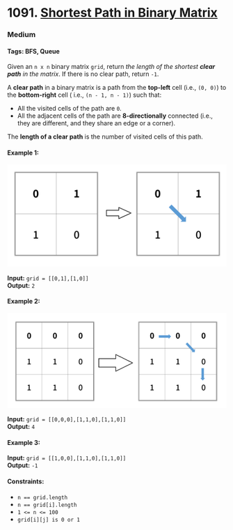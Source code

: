 # 1091. [Shortest Path in Binary Matrix](https://leetcode.com/problems/shortest-path-in-binary-matrix/)

### Medium

#### Tags: BFS, Queue

Given an `n x n` binary matrix `grid`, return _the length of the shortest **clear path** in the matrix_. If there is no
clear path, return `-1`.

A **clear path** in a binary matrix is a path from the **top-left** cell (i.e., `(0, 0)`) to the **bottom-right** cell (
i.e., `(n - 1, n - 1)`) such that:

* All the visited cells of the path are `0`.
* All the adjacent cells of the path are **8-directionally** connected (i.e., they are different, and they share an edge
  or a corner).

The **length of a clear path** is the number of visited cells of this path.

#### Example 1:

![img.png](../../../../../resources/task1091/img.png)

**Input:** `grid = [[0,1],[1,0]]`  
**Output:** `2`

#### Example 2:

![img_1.png](../../../../../resources/task1091/img_1.png)

**Input:** `grid = [[0,0,0],[1,1,0],[1,1,0]]`  
**Output:** `4`

#### Example 3:

**Input:** `grid = [[1,0,0],[1,1,0],[1,1,0]]`  
**Output:** `-1`

#### Constraints:

* `n == grid.length`
* `n == grid[i].length`
* `1 <= n <= 100`
* `grid[i][j] is 0 or 1`
